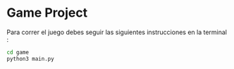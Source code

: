 # Game Project

Para correr el juego debes seguir las siguientes instrucciones en la terminal : 

```sh
cd game
python3 main.py
```
